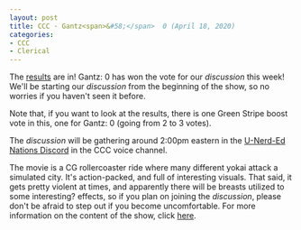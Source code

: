 ```yaml
---
layout: post
title: CCC · Gantz<span>&#58;</span>  0 (April 18, 2020)
categories:
- CCC
- Clerical
---
```


The [results](https://docs.google.com/forms/d/e/1FAIpQLScFo3KDiVPQdfv0xGiKjtFyh8gx4ebjrFi-wCnZyjEDvH-nLw/viewanalytics) are in!  Gantz:  0 has won the vote for our *discussion* this week!  We'll be starting our *discussion* from the beginning of the show, so no worries if you haven't seen it before.

Note that, if you want to look at the results, there is one Green Stripe boost vote in this, one for Gantz:  0 (going from 2 to 3 votes).

The *discussion* will be gathering around 2:00pm eastern in the [U-Nerd-Ed Nations Discord](https://discord.gg/JqfTQ7w) in the CCC voice channel.

The movie is a CG rollercoaster ride where many different yokai attack a simulated city. It's action-packed, and full of interesting visuals.  That said, it gets pretty violent at times, and apparently there will be breasts utilized to some interesting? effects, so if you plan on joining the *discussion*, please don't be afraid to step out if you become uncomfortable.  For more information on the content of the show, click [here](https://www.imdb.com/title/tt5923962/parentalguide?ref_=tt_stry_pg).
